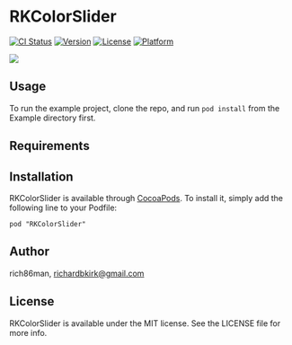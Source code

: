 # RKColorSlider

[![CI Status](http://img.shields.io/travis/rich86man/RKColorSlider.svg?style=flat)](https://travis-ci.org/rich86man/RKColorSlider)
[![Version](https://img.shields.io/cocoapods/v/RKColorSlider.svg?style=flat)](http://cocoadocs.org/docsets/RKColorSlider)
[![License](https://img.shields.io/cocoapods/l/RKColorSlider.svg?style=flat)](http://cocoadocs.org/docsets/RKColorSlider)
[![Platform](https://img.shields.io/cocoapods/p/RKColorSlider.svg?style=flat)](http://cocoadocs.org/docsets/RKColorSlider)

![](http://i.imgur.com/7Ymzivs.gif)

## Usage

To run the example project, clone the repo, and run `pod install` from the Example directory first.

## Requirements

## Installation

RKColorSlider is available through [CocoaPods](http://cocoapods.org). To install
it, simply add the following line to your Podfile:

    pod "RKColorSlider"

## Author

rich86man, richardbkirk@gmail.com

## License

RKColorSlider is available under the MIT license. See the LICENSE file for more info.

